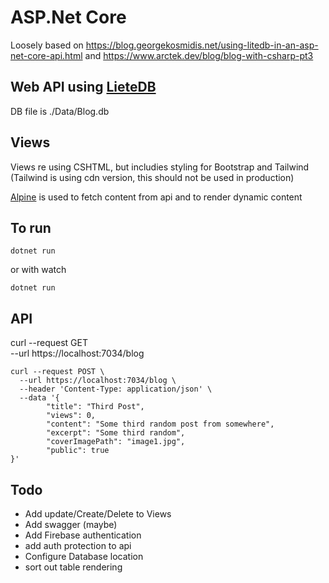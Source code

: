 # ASP.Net Core 

Loosely based on https://blog.georgekosmidis.net/using-litedb-in-an-asp-net-core-api.html and https://www.arctek.dev/blog/blog-with-csharp-pt3

## Web API using [LieteDB](https://www.litedb.org/)

DB file is ./Data/Blog.db

## Views

Views re using CSHTML, but includies styling for Bootstrap and Tailwind (Tailwind is using cdn version, this should not be used in production)

[Alpine](https://alpinejs.dev/) is used to fetch content from api and to render dynamic content

## To run

`dotnet run`

or with watch

`dotnet run`

## API

curl --request GET \
  --url https://localhost:7034/blog

```
curl --request POST \
  --url https://localhost:7034/blog \
  --header 'Content-Type: application/json' \
  --data '{
		"title": "Third Post",
		"views": 0,
		"content": "Some third random post from somewhere",
		"excerpt": "Some third random",
		"coverImagePath": "image1.jpg",
		"public": true
}'
```


## Todo

* Add update/Create/Delete to Views
* Add swagger (maybe)
* Add Firebase authentication
* add auth protection to api
* Configure Database location
* sort out table rendering